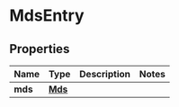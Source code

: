 
# MdsEntry

## Properties
Name | Type | Description | Notes
------------ | ------------- | ------------- | -------------
**mds** | [**Mds**](Mds.md) |  | 



